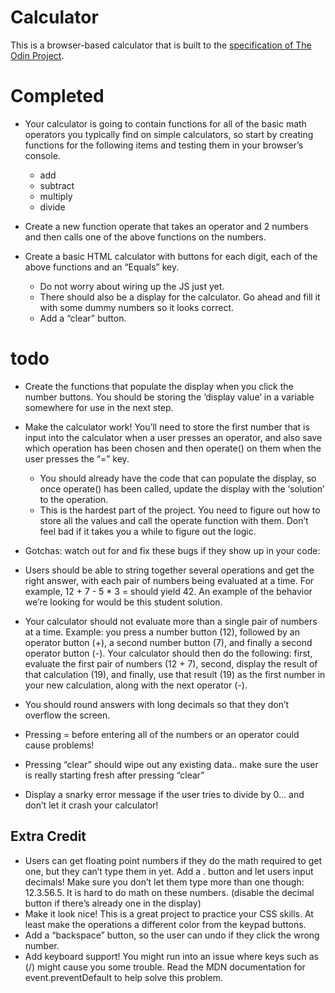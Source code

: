# Calculator

This is a browser-based calculator that is built to the [specification of The
Odin Project](https://www.theodinproject.com/lessons/foundations-calculator).

# Completed

- Your calculator is going to contain functions for all of the basic math operators you typically find on simple calculators, so start by creating functions for the following items and testing them in your browser’s console.
  - add
  - subtract
  - multiply
  - divide

- Create a new function operate that takes an operator and 2 numbers and then
  calls one of the above functions on the numbers.

- Create a basic HTML calculator with buttons for each digit, each of the above functions and an “Equals” key.
  - Do not worry about wiring up the JS just yet.
  - There should also be a display for the calculator. Go ahead and fill it with some dummy numbers so it looks correct.
  - Add a “clear” button.

# todo

- Create the functions that populate the display when you click the number buttons. You should be storing the ‘display value’ in a variable somewhere for use in the next step.
- Make the calculator work! You’ll need to store the first number that is input into the calculator when a user presses an operator, and also save which operation has been chosen and then operate() on them when the user presses the “=” key.
  - You should already have the code that can populate the display, so once operate() has been called, update the display with the ‘solution’ to the operation.
  - This is the hardest part of the project. You need to figure out how to store
    all the values and call the operate function with them. Don’t feel bad if it
    takes you a while to figure out the logic.
  
- Gotchas: watch out for and fix these bugs if they show up in your code:
- Users should be able to string together several operations and get the right answer, with each pair of numbers being evaluated at a time. For example, 12 + 7 - 5 * 3 = should yield 42. An example of the behavior we’re looking for would be this student solution.
- Your calculator should not evaluate more than a single pair of numbers at a time. Example: you press a number button (12), followed by an operator button (+), a second number button (7), and finally a second operator button (-). Your calculator should then do the following: first, evaluate the first pair of numbers (12 + 7), second, display the result of that calculation (19), and finally, use that result (19) as the first number in your new calculation, along with the next operator (-).
- You should round answers with long decimals so that they don’t overflow the screen.
- Pressing = before entering all of the numbers or an operator could cause problems!
- Pressing “clear” should wipe out any existing data.. make sure the user is really starting fresh after pressing “clear”
- Display a snarky error message if the user tries to divide by 0… and don’t let
  it crash your calculator!

## Extra Credit

- Users can get floating point numbers if they do the math required to get one, but they can’t type them in yet. Add a . button and let users input decimals! Make sure you don’t let them type more than one though: 12.3.56.5. It is hard to do math on these numbers. (disable the decimal button if there’s already one in the display)
- Make it look nice! This is a great project to practice your CSS skills. At least make the operations a different color from the keypad buttons.
- Add a “backspace” button, so the user can undo if they click the wrong number.
- Add keyboard support! You might run into an issue where keys such as (/) might cause you some trouble. Read the MDN documentation for event.preventDefault to help solve this problem.